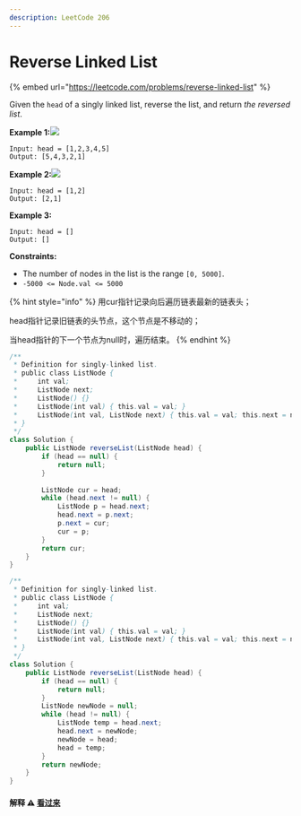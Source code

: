 ```yaml
---
description: LeetCode 206
---
```


# Reverse Linked List

{% embed url="https://leetcode.com/problems/reverse-linked-list" %}

Given the `head` of a singly linked list, reverse the list, and return _the reversed list_.

**Example 1:**![](https://assets.leetcode.com/uploads/2021/02/19/rev1ex1.jpg)

```
Input: head = [1,2,3,4,5]
Output: [5,4,3,2,1]
```

**Example 2:**![](https://assets.leetcode.com/uploads/2021/02/19/rev1ex2.jpg)

```
Input: head = [1,2]
Output: [2,1]
```

**Example 3:**

```
Input: head = []
Output: []
```

**Constraints:**

* The number of nodes in the list is the range `[0, 5000]`.
* `-5000 <= Node.val <= 5000`

{% hint style="info" %}
用cur指针记录向后遍历链表最新的链表头；

head指针记录旧链表的头节点，这个节点是不移动的；

当head指针的下一个节点为null时，遍历结束。
{% endhint %}

```java
/**
 * Definition for singly-linked list.
 * public class ListNode {
 *     int val;
 *     ListNode next;
 *     ListNode() {}
 *     ListNode(int val) { this.val = val; }
 *     ListNode(int val, ListNode next) { this.val = val; this.next = next; }
 * }
 */
class Solution {
    public ListNode reverseList(ListNode head) {
        if (head == null) {
            return null;
        }
        
        ListNode cur = head;
        while (head.next != null) {
            ListNode p = head.next;
            head.next = p.next;
            p.next = cur;
            cur = p;
        }
        return cur;
    }
}
```

```java
/**
 * Definition for singly-linked list.
 * public class ListNode {
 *     int val;
 *     ListNode next;
 *     ListNode() {}
 *     ListNode(int val) { this.val = val; }
 *     ListNode(int val, ListNode next) { this.val = val; this.next = next; }
 * }
 */
class Solution {
    public ListNode reverseList(ListNode head) {
        if (head == null) {
            return null;
        }
        ListNode newNode = null;
        while (head != null) {
            ListNode temp = head.next;
            head.next = newNode;
            newNode = head;
            head = temp;
        }
        return newNode;
    }
}
```

#### 解释 ⚠️ [看过来](linked-list.md#reverse-linked-list)
